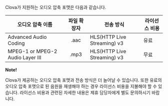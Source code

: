 Clova가 지원하는 오디오 압축 포맷은 다음과 같습니다.

| 오디오 압축 이름                     | 파일 확장자 | 전송 방식                       | 라이선스 비용 |
|----------------------------------|:--------:|-------------------------------|-----------|
| Advanced Audio Coding            | .aac     | HLS(HTTP Live Streaming) v3   | 유료       |
| MPEG-1 or MPEG-2 Audio Layer III | .mp3     | HLS(HTTP Live Streaming) v3   | 무료       |

<div class="note">
  <p><strong>Note!</strong></p>
  <p>Clova가 제공하는 오디오 압축 포맷과 전송 방식은 더 늘어날 수 있습니다. 또한 유료의 오디오 압축 포맷으로 된 음원을 재생해야 하는 경우 라이선스 비용을 지불해야 할 수 있습니다. 라이선스 비용과 관련된 자세한 내용은 제휴 담당자에게 별도 문의하시기 바랍니다.</p>
</div>
